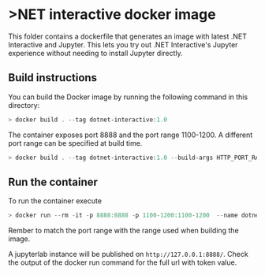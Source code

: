 # >NET interactive docker image

This folder contains a dockerfile that generates an image with latest .NET Interactive and Jupyter. This lets you try out .NET Interactive's Jupyter experience without needing to install Jupyter directly.

## Build instructions

You can build the Docker image by running the following command in this directory:

```powershell
> docker build . --tag dotnet-interactive:1.0
```

The container exposes port 8888 and the port range 1100-1200. A different port range can be specified at build time.

```powershell
> docker build . --tag dotnet-interactive:1.0 --build-args HTTP_PORT_RANGE=1000-1100
```

## Run the container

To run the container  execute

```powershell
> docker run --rm -it -p 8888:8888 -p 1100-1200:1100-1200  --name dotnet-interactive-image dotnet-interactive:1.0
```

Rember to match the port range with the range used when building the image.

A jupyterlab instance will be published on `http://127.0.0.1:8888/`.
Check the output of the docker run command for the full url with token value.

